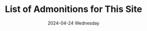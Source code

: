 ---
aliases: 
tags:
categories:
draft: false
slug: 
layout: 
githubrepo: 
keywords: 
type: 
date:
- 2024-04-24 Wednesday
description: This page is a list of admonitions used on this site
title: List of Admonitions for This Site
lastMod: 2024-06-13
---